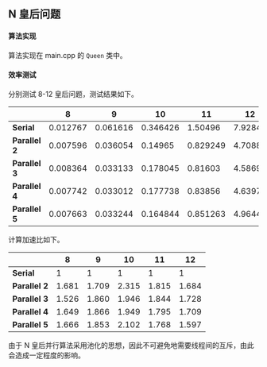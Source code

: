 ## N 皇后问题

#### 算法实现

算法实现在 main.cpp 的 `Queen` 类中。

#### 效率测试

分别测试 8-12 皇后问题，测试结果如下。

|                | **8**    | **9**    | **10**   | **11**   | **12**  |
| -------------- | -------- | -------- | -------- | -------- | ------- |
| **Serial**     | 0.012767 | 0.061616 | 0.346426 | 1.50496  | 7.92842 |
| **Parallel 2** | 0.007596 | 0.036054 | 0.14965  | 0.829249 | 4.70885 |
| **Parallel 3** | 0.008364 | 0.033133 | 0.178045 | 0.81603  | 4.58699 |
| **Parallel 4** | 0.007742 | 0.033012 | 0.177738 | 0.83856  | 4.63976 |
| **Parallel 5** | 0.007663 | 0.033244 | 0.164844 | 0.851263 | 4.96444 |

计算加速比如下。

|                | **8** | **9** | **10** | **11** | **12** |
| -------------- | ----- | ----- | ------ | ------ | ------ |
| **Serial**     | 1     | 1     | 1      | 1      | 1      |
| **Parallel 2** | 1.681 | 1.709 | 2.315  | 1.815  | 1.684  |
| **Parallel 3** | 1.526 | 1.860 | 1.946  | 1.844  | 1.728  |
| **Parallel 4** | 1.649 | 1.866 | 1.949  | 1.795  | 1.709  |
| **Parallel 5** | 1.666 | 1.853 | 2.102  | 1.768  | 1.597  |

由于 N 皇后并行算法采用池化的思想，因此不可避免地需要线程间的互斥，由此会造成一定程度的影响。